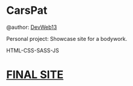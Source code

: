 # CarsPat

@author: [DevWeb13](https://twitter.com/DeveloppementW1)

Personal project: Showcase site for a bodywork.

HTML-CSS-SASS-JS

# [FINAL SITE](https://devweb13.github.io/CarsPat/)


